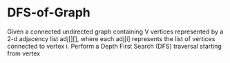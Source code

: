 # DFS-of-Graph
Given a connected undirected graph containing V vertices represented by a 2-d adjacency list adj[][], where each adj[i] represents the list of vertices connected to vertex i. Perform a Depth First Search (DFS) traversal starting from vertex 
